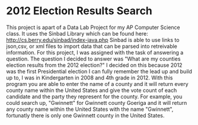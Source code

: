 # 2012 Election Results Search
This project is apart of a Data Lab Project for my AP Computer Science class.
It uses the Sinbad Library which can be found here: http://cs.berry.edu/sinbad/index-java.php
Sinbad is able to use links to json,csv, or xml files to import data that can be parsed into retreivable information.
For this project, I was assigned with the task of answering a question. The question I decided to answer was "What are my counties election results from the 2012 election?" I decided on this because 2012 was the first Presidential election I can fully remember the lead up and build up to, I was in Kindergarten in 2008 and 4th grade in 2012. With this program you are able to enter the name of a county and it will return every county name within the United States and give the vote count of each candidate and the party they represent for the county. For example, you could search up, "Gwinnett" for Gwinnett county Goeriga and it will return any county name within the United States with the name "Gwinnett", fortunatly there is only one Gwinnett county in the United States.


